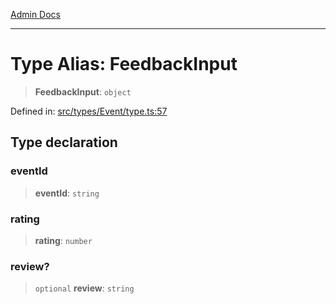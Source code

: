 [Admin Docs](/)

***

# Type Alias: FeedbackInput

> **FeedbackInput**: `object`

Defined in: [src/types/Event/type.ts:57](https://github.com/PalisadoesFoundation/talawa-admin/blob/main/src/types/Event/type.ts#L57)

## Type declaration

### eventId

> **eventId**: `string`

### rating

> **rating**: `number`

### review?

> `optional` **review**: `string`
